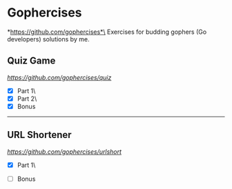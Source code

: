 # Gophercises
*https://github.com/gophercises*\
Exercises for budding gophers (Go developers) solutions by me.
## Quiz Game
*https://github.com/gophercises/quiz*

- [x] Part 1\
- [x] Part 2\
- [x] Bonus

---
## URL Shortener
*https://github.com/gophercises/urlshort*

- [x] Part 1\
- [ ] Bonus

